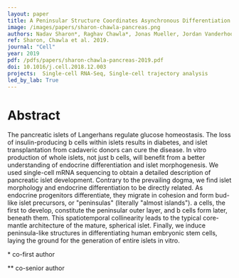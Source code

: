 ```yaml
---
layout: paper
title: A Peninsular Structure Coordinates Asynchronous Differentiation with Morphogenesis to Generate Pancreatic Islets
image: /images/papers/sharon-chawla-pancreas.png
authors: Nadav Sharon*, Raghav Chawla*, Jonas Mueller, Jordan Vanderhooft, Luke James Whitehorn, Benjamin Rosenthal, Mads Gurtler, Ralph R. Estanboulieh, Dmitry Shvartsman, David K. Gifford, Cole Trapnell**, Doug Melton**
ref: Sharon, Chawla et al. 2019.
journal: "Cell"
year: 2019
pdf: /pdfs/papers/sharon-chawla-pancreas-2019.pdf
doi: 10.1016/j.cell.2018.12.003
projects:  Single-cell RNA-Seq, Single-cell trajectory analysis
led_by_lab: True
---
```


# Abstract

The pancreatic islets of Langerhans regulate glucose homeostasis. The loss of insulin-producing b cells within islets results in diabetes, and islet transplantation from cadaveric donors can cure the disease. In vitro production of whole islets, not just b cells, will benefit from a better understanding of endocrine differentiation and islet morphogenesis. We used single-cell mRNA sequencing to obtain a detailed description of pancreatic islet development. Contrary to the prevailing dogma, we find islet morphology and endocrine differentiation to be directly related. As endocrine progenitors differentiate, they migrate in cohesion and form bud-like islet precursors, or "peninsulas" (literally "almost islands"). a cells, the first to develop, constitute the peninsular outer layer, and b cells form later, beneath them. This spatiotemporal collinearity leads to the typical core-mantle architecture of the mature, spherical islet. Finally, we induce peninsula-like structures in differentiating human embryonic stem cells, laying the ground for the generation of entire islets in vitro.

\* co-first author

\*\* co-senior author

